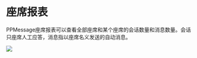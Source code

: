 # 座席报表

PPMessage座席报表可以查看全部座席和某个座席的会话数量和消息数量。会话只座席人工应答，消息指以座席名义发送的自动消息。

![](https://upload-images.jianshu.io/upload_images/12406336-50bc9564bc557889.png?imageMogr2/auto-orient/strip%7CimageView2/2/w/1240)
